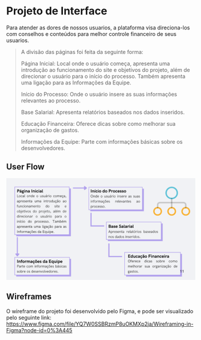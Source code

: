 
# Projeto de Interface

Para atender as dores de nossos usuarios, a plataforma visa direciona-los com conselhos e conteúdos para melhor controle financeiro de seus usuarios.

>A divisão das páginas foi feita da seguinte forma:
>
>Página Inicial: Local onde o usuário começa, apresenta uma introdução ao funcionamento do site e objetivos do projeto, além de direcionar o usuário para o início do processo. Também apresenta uma ligação para as Informações da Equipe.
>
>Início do Processo: Onde o usuário insere as suas informações relevantes ao processo.
>
>Base Salarial: Apresenta relatórios baseados nos dados inseridos.
>
>Educação Financeira: Oferece dicas sobre como melhorar sua organização de gastos.
>
>Informações da Equipe: Parte com informações básicas sobre os desenvolvedores.

## User Flow

![UserFlow](images/flow.png)

## Wireframes

O wireframe do projeto foi desenvolvido pelo Figma, e pode ser visualizado pelo seguinte link: https://www.figma.com/file/YQ7W0SSBRzmP8uOKMXp2ja/Wireframing-in-Figma?node-id=0%3A445
